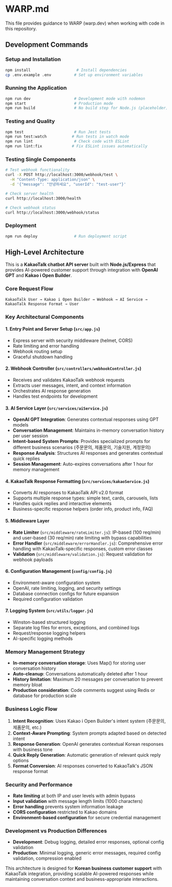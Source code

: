 # WARP.md

This file provides guidance to WARP (warp.dev) when working with code in this repository.

## Development Commands

### Setup and Installation
```bash
npm install                    # Install dependencies
cp .env.example .env          # Set up environment variables
```

### Running the Application
```bash
npm run dev                   # Development mode with nodemon
npm start                     # Production mode
npm run build                 # No build step for Node.js (placeholder)
```

### Testing and Quality
```bash
npm test                      # Run Jest tests
npm run test:watch           # Run tests in watch mode
npm run lint                  # Check code with ESLint
npm run lint:fix             # Fix ESLint issues automatically
```

### Testing Single Components
```bash
# Test webhook functionality
curl -X POST http://localhost:3000/webhook/test \
  -H "Content-Type: application/json" \
  -d '{"message": "안녕하세요", "userId": "test-user"}'

# Check server health
curl http://localhost:3000/health

# Check webhook status  
curl http://localhost:3000/webhook/status
```

### Deployment
```bash
npm run deploy                # Run deployment script
```

## High-Level Architecture

This is a **KakaoTalk chatbot API server** built with **Node.js/Express** that provides AI-powered customer support through integration with **OpenAI GPT** and **Kakao i Open Builder**.

### Core Request Flow
```
KakaoTalk User → Kakao i Open Builder → Webhook → AI Service → KakaoTalk Response Format → User
```

### Key Architectural Components

#### 1. **Entry Point and Server Setup** (`src/app.js`)
- Express server with security middleware (helmet, CORS)
- Rate limiting and error handling
- Webhook routing setup
- Graceful shutdown handling

#### 2. **Webhook Controller** (`src/controllers/webhookController.js`)
- Receives and validates KakaoTalk webhook requests
- Extracts user messages, intent, and context information
- Orchestrates AI response generation
- Handles test endpoints for development

#### 3. **AI Service Layer** (`src/services/aiService.js`)
- **OpenAI GPT Integration**: Generates contextual responses using GPT models
- **Conversation Management**: Maintains in-memory conversation history per user session
- **Intent-based System Prompts**: Provides specialized prompts for different business scenarios (주문문의, 제품문의, 기술지원, 계정문의)
- **Response Analysis**: Structures AI responses and generates contextual quick replies
- **Session Management**: Auto-expires conversations after 1 hour for memory management

#### 4. **KakaoTalk Response Formatting** (`src/services/kakaoService.js`)
- Converts AI responses to KakaoTalk API v2.0 format
- Supports multiple response types: simple text, cards, carousels, lists
- Handles quick replies and interactive elements
- Business-specific response helpers (order info, product info, FAQ)

#### 5. **Middleware Layer**
- **Rate Limiter** (`src/middleware/rateLimiter.js`): IP-based (100 req/min) and user-based (30 req/min) rate limiting with bypass capabilities
- **Error Handler** (`src/middleware/errorHandler.js`): Comprehensive error handling with KakaoTalk-specific responses, custom error classes
- **Validation** (`src/middleware/validation.js`): Request validation for webhook payloads

#### 6. **Configuration Management** (`config/config.js`)
- Environment-aware configuration system
- OpenAI, rate limiting, logging, and security settings
- Database connection configs for future expansion
- Required configuration validation

#### 7. **Logging System** (`src/utils/logger.js`)
- Winston-based structured logging
- Separate log files for errors, exceptions, and combined logs
- Request/response logging helpers
- AI-specific logging methods

### Memory Management Strategy
- **In-memory conversation storage**: Uses Map() for storing user conversation history
- **Auto-cleanup**: Conversations automatically deleted after 1 hour
- **History limitation**: Maximum 20 messages per conversation to prevent memory bloat
- **Production consideration**: Code comments suggest using Redis or database for production scale

### Business Logic Flow
1. **Intent Recognition**: Uses Kakao i Open Builder's intent system (주문문의, 제품문의, etc.)
2. **Context-Aware Prompting**: System prompts adapted based on detected intent
3. **Response Generation**: OpenAI generates contextual Korean responses with business tone
4. **Quick Reply Generation**: Automatic generation of relevant quick reply options
5. **Format Conversion**: AI responses converted to KakaoTalk's JSON response format

### Security and Performance
- **Rate limiting** at both IP and user levels with admin bypass
- **Input validation** with message length limits (1000 characters)
- **Error handling** prevents system information leakage
- **CORS configuration** restricted to Kakao domains
- **Environment-based configuration** for secure credential management

### Development vs Production Differences
- **Development**: Debug logging, detailed error responses, optional config validation
- **Production**: Minimal logging, generic error messages, required config validation, compression enabled

This architecture is designed for **Korean business customer support** with KakaoTalk integration, providing scalable AI-powered responses while maintaining conversation context and business-appropriate interactions.